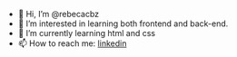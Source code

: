 - 👋 Hi, I’m @rebecacbz
- 👀 I’m interested in learning both frontend and back-end.
- 🌱 I’m currently learning html and css
- 📫 How to reach me: <a href="https://www.linkedin.com/in/rebeca-colares-bezerra-b5aa68227/"> linkedin </a> 

<!---
rebecacbz/rebecacbz is a ✨ special ✨ repository because its `README.md` (this file) appears on your GitHub profile.
You can click the Preview link to take a look at your changes.
--->
